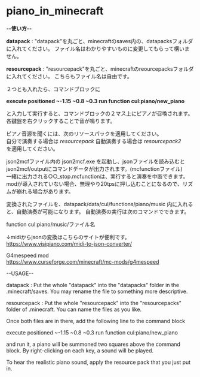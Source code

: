 # piano_in_minecraft

**--使い方--**

**datapack**     : "datapack"を丸ごと、minecraftのsaves内の、datapacksフォルダに入れてください。
               ファイル名はわかりやすいものに変更してもらって構いません。
               
**resourcepack** : "resourcepack"を丸ごと、minecraftのreourcepacksフォルダに入れてください。
               こちらもファイル名は自由です。
               
２つとも入れたら、コマンドブロックに

**execute positioned ~-1.15 ~0.8 ~0.3 run function cul:piano/new_piano**

と入力して実行すると、コマンドブロックの２マス上にピアノが召喚されます。
各鍵盤を右クリックすることで音が鳴ります。

ピアノ音源を聞くには、次のリソースパックを適用してください。  
自分で演奏する場合は *resourcepack* 
自動演奏する場合は  *resourcepack2*  
を適用してください。


json2mcfファイル内の json2mcf.exe を起動し、jsonファイルを読み込むと json2mcf/outputにコマンドデータが出力されます。(mcfunctionファイル)  
一緒に出力される○○_stop.mcfunctionは、実行すると演奏を中断できます。  
modが導入されていない場合、無理やり20tpsに押し込むことになるので、リズムが崩れる場合があります。   

変換されたファイルを、datapack/data/cul/functions/piano/music 内に入れると、自動演奏が可能になります。
自動演奏の実行は次のコマンドでできます。

function cul:piano/music/ファイル名


↓midiからjsonの変換はこちらのサイトが便利です。  
https://www.visipiano.com/midi-to-json-converter/


G4mespeed mod  
https://www.curseforge.com/minecraft/mc-mods/g4mespeed




--USAGE--

datapack     : Put the whole "datapack" into the "datapacks" folder in the .minecraft/saves.
               You may rename the file to something more descriptive.
               
resourcepack : Put the whole "resourcepack" into the "resourcepacks" folder of .minecraft.
               You can name the files as you like.
               
Once both files are in there, add the following line to the command block

execute positioned ~-1.15 ~0.8 ~0.3 run function cul:piano/new_piano

and run it, a piano will be summoned two squares above the command block.
By right-clicking on each key, a sound will be played.

To hear the realistic piano sound, apply the resource pack that you just put in.

